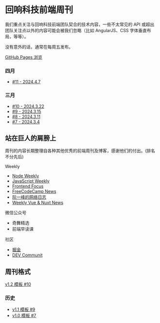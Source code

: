 # 回响科技前端周刊

我们重点关注与回响科技前端团队契合的技术内容，一些不太常见的 API 或超出团队关注点以外的内容可能会被我们忽略（比如 AngularJS、CSS 字体垂直布局，等等）。

没有意外的话，通常在每周五发布。

[GitHub Pages 浏览](https://echotechfe.github.io/weekly)

### 四月

- [#11 - 2024.4.7](/docs/issue-11.md)

### 三月

- [#10 - 2024.3.22](/docs/issue-10.md)
- [#9 - 2024.3.15](/docs/issue-9.md)
- [#8 - 2024.3.11](/docs/issue-8.md)
- [#7 - 2024.3.4](/docs/issue-7.md)

## 站在巨人的肩膀上

周刊的内容长期整理自各种其他优秀的前端周刊及博客，感谢他们的付出。(排名不分先后)

Weekly

- [Node Weekly](https://nodeweekly.com)
- [JavaScript Weekly](https://javascriptweekly.com)
- [Frontend Focus](https://frontendfoc.us/)
- [FreeCodeCamp News](https://www.freecodecamp.org/news)
- [阮一峰的网络日志](https://www.ruanyifeng.com/blog)
- [Weekly Vue & Nuxt News](https://weekly-vue.news)

微信公众号

- 奇舞精选
- 前端早读课

社区

- [掘金](https://juejin.cn/)
- [DEV Communit](https://dev.to/)

## 周刊格式

[v1.2 模板 #10](/templates/v1.2.md)

### 历史

- [v1.1 模板 #9](/templates/v1.1.md)
- [v1.0 模板 #7](/templates/v1.0.md)
